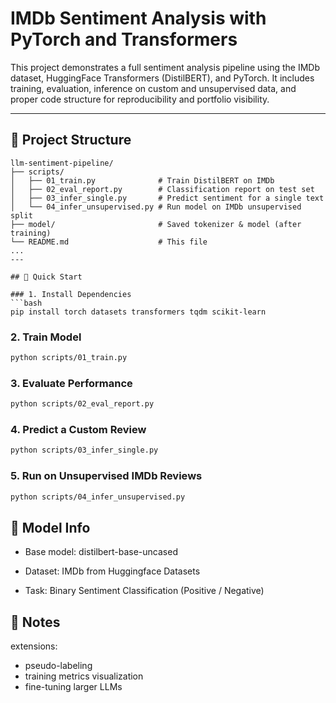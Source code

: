 # IMDb Sentiment Analysis with PyTorch and Transformers

This project demonstrates a full sentiment analysis pipeline using the IMDb dataset, HuggingFace Transformers (DistilBERT), and PyTorch. It includes training, evaluation, inference on custom and unsupervised data, and proper code structure for reproducibility and portfolio visibility.

---

## 📂 Project Structure
```text
llm-sentiment-pipeline/
├── scripts/
│   ├── 01_train.py              # Train DistilBERT on IMDb
│   ├── 02_eval_report.py        # Classification report on test set
│   ├── 03_infer_single.py       # Predict sentiment for a single text
│   └── 04_infer_unsupervised.py # Run model on IMDb unsupervised split
├── model/                       # Saved tokenizer & model (after training)
└── README.md                    # This file
...
---

## 🚀 Quick Start

### 1. Install Dependencies
```bash
pip install torch datasets transformers tqdm scikit-learn
```
### 2. Train Model
```bash
python scripts/01_train.py
```
### 3. Evaluate Performance
```bash
python scripts/02_eval_report.py
```
### 4. Predict a Custom Review
```bash
python scripts/03_infer_single.py
```
### 5. Run on Unsupervised IMDb Reviews
```bash
python scripts/04_infer_unsupervised.py
```

## 🧪 Model Info
  - Base model: distilbert-base-uncased

  - Dataset: IMDb from Huggingface Datasets

  - Task: Binary Sentiment Classification (Positive / Negative)

## 📌 Notes
extensions:
  - pseudo-labeling
  - training metrics visualization
  - fine-tuning larger LLMs

